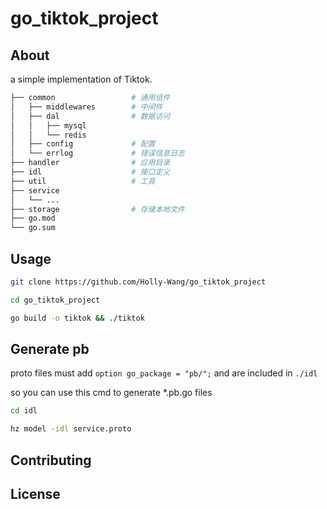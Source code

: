# go_tiktok_project

## About

a simple implementation of Tiktok.

```bash
├── common                 # 通用组件
│   ├── middlewares        # 中间件
│   ├── dal                # 数据访问
│   │   ├── mysql          
│   │   └── redis          
│   ├── config             # 配置
│   └── errlog             # 错误信息日志
├── handler                # 应用目录
├── idl                    # 接口定义
├── util                   # 工具
├── service
│   └── ...      
├── storage                # 存储本地文件    
├── go.mod
└── go.sum     
```

## Usage

``` bash
git clone https://github.com/Holly-Wang/go_tiktok_project

cd go_tiktok_project

go build -o tiktok && ./tiktok
```


## Generate pb

proto files must add `option go_package = "pb/";` and are included in `./idl`

so you can use this cmd to generate *.pb.go files 

``` bash
cd idl

hz model -idl service.proto
```

## Contributing

## License

